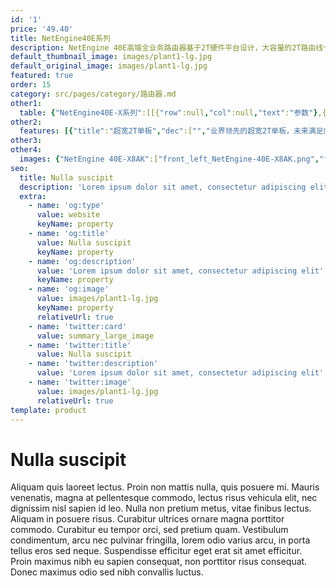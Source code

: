 ```yaml
---
id: '1'
price: '49.40'
title: NetEngine40E系列
description: NetEngine 40E高端全业务路由器基于2T硬件平台设计，大容量的2T路由线卡，成熟的广域SDN方案，可编程的NP芯片和VRP软件平台，具备高性能、低功耗、可演进等特性，领先的SRv6技术实现网络的智能连接，可应用于企业广域网核心节点、大型企业接入节点、园区互联与汇聚节点和各种大型IDC网络出口。
default_thumbnail_image: images/plant1-lg.jpg
default_original_image: images/plant1-lg.jpg
featured: true
order: 15
category: src/pages/category/路由器.md
other1: 
  table: {"NetEngine40E-X系列":[[{"row":null,"col":null,"text":"参数"},{"row":null,"col":null,"text":"NetEngine40E-X16A/X16"},{"row":null,"col":null,"text":"NetEngine40E-X8A/X8"},{"row":null,"col":null,"text":"NetEngine40E-X3A/X3"}],[{"row":null,"col":null,"text":"交换容量"},{"row":null,"col":null,"text":"316.5 Tbps"},{"row":null,"col":null,"text":"168.8 Tbps"},{"row":null,"col":null,"text":"75.94 Tbps"}],[{"row":null,"col":null,"text":"转发性能"},{"row":null,"col":null,"text":"48,000 Mpps（X16）\n76,800 Mpps (X16A)"},{"row":null,"col":null,"text":"24,000 Mpps（X8）\n38,400 Mpps (X8A)"},{"row":null,"col":null,"text":"9,000 Mpps"}],[{"row":null,"col":null,"text":"槽位带宽"},{"row":null,"col":null,"text":"2 Tbps"},{"row":null,"col":null,"text":"2 Tbps"},{"row":null,"col":null,"text":"400 Gbps（X3A）\n240 Gbps（X3）"}],[{"row":null,"col":null,"text":"容量密度(G/U)"},{"row":null,"col":null,"text":"800"},{"row":null,"col":null,"text":"762"},{"row":null,"col":null,"text":"200（X3A）\n100（X3）"}],[{"row":null,"col":null,"text":"主控板槽位"},{"row":null,"col":null,"text":"2"},{"row":null,"col":null,"text":"2"},{"row":null,"col":null,"text":"2"}],[{"row":null,"col":null,"text":"网板槽位"},{"row":null,"col":null,"text":"4"},{"row":null,"col":null,"text":"4/3"},{"row":null,"col":null,"text":"集成"}],[{"row":null,"col":null,"text":"交换架构"},{"row":null,"col":null,"text":"3+1备份"},{"row":null,"col":null,"text":"3+1备份（X8A）\n2+1备份（X8）"},{"row":null,"col":null,"text":"1+1备份"}],[{"row":null,"col":null,"text":"处理板槽位"},{"row":null,"col":null,"text":"16"},{"row":null,"col":null,"text":"8"},{"row":null,"col":null,"text":"3"}],[{"row":null,"col":null,"text":"子卡槽位"},{"row":null,"col":null,"text":"最大64"},{"row":null,"col":null,"text":"最大32"},{"row":null,"col":null,"text":"最大12"}],[{"row":null,"col":null,"text":"外形尺寸(宽深高)"},{"row":null,"col":null,"text":"442mm×650mm×1778mm (40U)"},{"row":null,"col":null,"text":"442mm×650mm×930mm (21U)"},{"row":null,"col":null,"text":"442mm×710mm×264mm (6U)"}],[{"row":null,"col":null,"text":"典型满配功耗"},{"row":null,"col":null,"text":"9,040 W (480G)"},{"row":null,"col":null,"text":"4,770 W (480G)"},{"row":null,"col":null,"text":"1,120 W (200G)"}],[{"row":null,"col":null,"text":"满配重量"},{"row":null,"col":null,"text":"356 kg (480G)"},{"row":null,"col":null,"text":"186 kg (480G)"},{"row":null,"col":null,"text":"74.7 kg (200G)"}]],"NetEngine40E-M/F系列":[[{"row":null,"col":null,"text":"参数"},{"row":null,"col":null,"text":"NetEngine40E-M16A"},{"row":null,"col":null,"text":"NetEngine40E-M8A"},{"row":null,"col":null,"text":"NetEngine40E-M2K"},{"row":null,"col":null,"text":"NetEngine40E-M2K-B"},{"row":null,"col":null,"text":"NetEngine40E-F1A-14H24Q"}],[{"row":null,"col":null,"text":"交换容量"},{"row":null,"col":null,"text":"71.494    Tbps"},{"row":null,"col":null,"text":"71.494    Tbps"},{"row":null,"col":null,"text":"73.728    Tbps"},{"row":null,"col":null,"text":"73.728    Tbps"},{"row":null,"col":null,"text":"4    Tbps"}],[{"row":null,"col":null,"text":"转发性能"},{"row":null,"col":null,"text":"24,000    Mpps"},{"row":null,"col":null,"text":"12,000    Mpps"},{"row":null,"col":null,"text":"7965    Mpps"},{"row":null,"col":null,"text":"7965    Mpps"},{"row":null,"col":null,"text":"820    Mpps"}],[{"row":null,"col":null,"text":"槽位带宽"},{"row":null,"col":null,"text":"100    Gbps"},{"row":null,"col":null,"text":"200    Gbps"},{"row":null,"col":null,"text":"200    Gbps"},{"row":null,"col":null,"text":"200    Gbps"},{"row":null,"col":null,"text":"/"}],[{"row":null,"col":null,"text":"容量密度(G/U)"},{"row":null,"col":null,"text":"125"},{"row":null,"col":null,"text":"167"},{"row":null,"col":null,"text":"455"},{"row":null,"col":null,"text":"455"},{"row":null,"col":null,"text":"2000"}],[{"row":null,"col":null,"text":"主控板槽位"},{"row":null,"col":null,"text":"2"},{"row":null,"col":null,"text":"2"},{"row":null,"col":null,"text":"整机集成"},{"row":null,"col":null,"text":"整机集成"},{"row":null,"col":null,"text":"固定盒式"}],[{"row":null,"col":null,"text":"网板槽位"},{"row":null,"col":null,"text":"2"},{"row":null,"col":null,"text":"2"},{"row":null,"col":null,"text":"/"},{"row":null,"col":null,"text":"/"},{"row":null,"col":null,"text":"/"}],[{"row":null,"col":null,"text":"交换架构"},{"row":null,"col":null,"text":"子母卡分离，母板与交换网集成"},{"row":null,"col":null,"text":"子母卡分离，母板与交换网集成"},{"row":null,"col":null,"text":"/"},{"row":null,"col":null,"text":"/"},{"row":null,"col":null,"text":"/"}],[{"row":null,"col":null,"text":"子卡槽位"},{"row":null,"col":null,"text":"16"},{"row":null,"col":null,"text":"8"},{"row":null,"col":null,"text":"2"},{"row":null,"col":null,"text":"2"},{"row":null,"col":null,"text":"/"}],[{"row":null,"col":null,"text":"外形尺寸(宽深高)"},{"row":null,"col":null,"text":"442mm×220mm×353mm    (8U)"},{"row":null,"col":null,"text":"442mm×220mm×222mm    (DC 5U)\n            442mm×220mm×264mm (AC 6U)"},{"row":null,"col":null,"text":"442mm×220mm×88.1mm    (2U)"},{"row":null,"col":null,"text":"442mm×220mm×88.1mm    (2U)"},{"row":null,"col":null,"text":"442    mm×600 mm×44 mm (1U)"}],[{"row":"2","col":null,"text":"典型满配功耗"},{"row":null,"col":null,"text":"696    W (DC)"},{"row":null,"col":null,"text":"649    W (DC)"},{"row":null,"col":null,"text":"271    W (DC)"},{"row":null,"col":null,"text":"210    W (DC)"},{"row":"2","col":null,"text":"470 W"}],[{"row":null,"col":null,"text":"706 W (AC)"},{"row":null,"col":null,"text":"667    W (AC)"},{"row":null,"col":null,"text":"309    W (AC)"},{"row":null,"col":null,"text":"238    W (AC)"}],[{"row":"2","col":null,"text":"满配重量"},{"row":null,"col":null,"text":"32.56    kg (DC)"},{"row":null,"col":null,"text":"21.6    kg (DC)"},{"row":null,"col":null,"text":"11    kg (DC)"},{"row":null,"col":null,"text":"8    kg (DC)"},{"row":"2","col":null,"text":"11.95 kg"}],[{"row":null,"col":null,"text":"34.5 kg (AC)"},{"row":null,"col":null,"text":"26.5    kg (AC)"},{"row":null,"col":null,"text":"12.2    kg (AC)"},{"row":null,"col":null,"text":"9.2    kg (AC)"}]]}
other2:
  features: [{"title":"超宽2T单板","dec":["","业界领先的超宽2T单板，未来满足向400G端口、4T单板演进，实现大容量业务承载，满足未来带宽增长需求",""]},{"title":"领先的SDN商用能力","dec":["","基于创新的SDN架构，业界领先的MPLS网络和裸IP网络调优技术，解决网络流量负载不均、带宽利用率低，以及故障时网络拓扑重复计算，影响网络收敛效率等问题",""]},{"title":"创新的IP硬管道技术","dec":["","IP硬管道技术是华为在IP领域的一大创新，利用MPLS-TE、HQoS等技术，通过硬件资源预留方式，确保硬管道带宽不被抢占，实现类似SDH的刚性管道，为企业提供高品质的IP专线解决方案",""]}]
other3: 
other4:
  images: {"NetEngine 40E-X8AK":["front_left_NetEngine-40E-X8AK.png","front_NetEngine-40E-X8AK.png","front_right_NetEngine-40E-X8AK.png","front_top_NetEngine-40E-X8AK.png","rear_top_NetEngine-40E-X8AK.png"]}
seo:
  title: Nulla suscipit
  description: 'Lorem ipsum dolor sit amet, consectetur adipiscing elit'
  extra:
    - name: 'og:type'
      value: website
      keyName: property
    - name: 'og:title'
      value: Nulla suscipit
      keyName: property
    - name: 'og:description'
      value: 'Lorem ipsum dolor sit amet, consectetur adipiscing elit'
      keyName: property
    - name: 'og:image'
      value: images/plant1-lg.jpg
      keyName: property
      relativeUrl: true
    - name: 'twitter:card'
      value: summary_large_image
    - name: 'twitter:title'
      value: Nulla suscipit
    - name: 'twitter:description'
      value: 'Lorem ipsum dolor sit amet, consectetur adipiscing elit'
    - name: 'twitter:image'
      value: images/plant1-lg.jpg
      relativeUrl: true
template: product
---
```


# Nulla suscipit

Aliquam quis laoreet lectus. Proin non mattis nulla, quis posuere mi. Mauris venenatis, magna at pellentesque commodo, lectus risus vehicula elit, nec dignissim nisl sapien id leo. Nulla non pretium metus, vitae finibus lectus. Aliquam in posuere risus. Curabitur ultrices ornare magna porttitor commodo. Curabitur eu tempor orci, sed pretium quam. Vestibulum condimentum, arcu nec pulvinar fringilla, lorem odio varius arcu, in porta tellus eros sed neque. Suspendisse efficitur eget erat sit amet efficitur. Proin maximus nibh eu sapien consequat, non porttitor risus consequat. Donec maximus odio sed nibh convallis luctus.